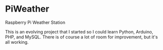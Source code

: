 # PiWeather
Raspberry Pi Weather Station

This is an evolving project that I started so I could learn Python, Arduino, PHP, and MySQL. There is of course a lot of room for improvement, but it's all working. 
